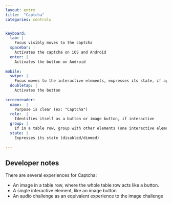 ```yaml
---
layout: entry
title:  "Captcha"
categories: controls


keyboard:
  tab: |
    Focus visibly moves to the captcha
  spacebar: |
    Activates the captcha on iOS and Android
  enter: |
    Activates the button on Android
          
mobile:
  swipe: |
    Focus moves to the interactive elements, expresses its state, if applicable
  doubletap: |
    Activates the button
    
screenreader: 
  name:  |
    Purpose is clear (ex: "Captcha")
  role:  |
    Identifies itself as a button or image button, if interactive
  group: |
    If in a table row, group with other elements (one interactive element per grouping)
  state: |
    Expresses its state (disabled/dimmed)

---
```


## Developer notes

There are several experiences for Captcha:
- An image in a table row, where the whole table row acts like a button.
- A single interactive element, like an image button
- An audio challenge as an equivalent experience to the image challenge